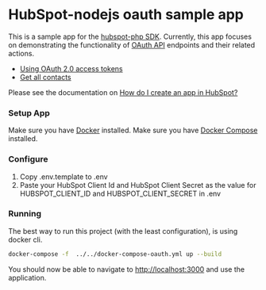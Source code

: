 # HubSpot-nodejs oauth sample app

This is a sample app for the [hubspot-php SDK](../../../../). Currently, this app focuses on demonstrating the functionality of [OAuth API](https://developers.hubspot.com/docs-beta/working-with-oauth) endpoints and their related actions.

  - [Using OAuth 2.0 access tokens](https://developers.hubspot.com/docs-beta/intro-to-auth)
  - [Get all contacts](https://developers.hubspot.com/docs-beta/crm/contacts)

Please see the documentation on [How do I create an app in HubSpot?](https://developers.hubspot.com/docs/faq/how-do-i-create-an-app-in-hubspot)

### Setup App

Make sure you have [Docker](https://www.docker.com/) installed.
Make sure you have [Docker Compose](https://docs.docker.com/compose/) installed.

### Configure

1. Copy .env.template to .env
2. Paste your HubSpot Client Id and HubSpot Client Secret as the value for HUBSPOT_CLIENT_ID and HUBSPOT_CLIENT_SECRET in .env

### Running

The best way to run this project (with the least configuration), is using docker cli.

```bash
docker-compose -f  ../../docker-compose-oauth.yml up --build
```
You should now be able to navigate to [http://localhost:3000](http://localhost:3000) and use the application.
